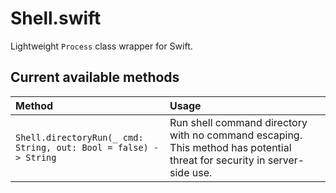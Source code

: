 # Shell.swift

Lightweight `Process` class wrapper for Swift.

## Current available methods

| Method  | Usage  |
|:----------|:----------|
| `Shell.directoryRun(_ cmd: String, out: Bool = false) -> String` | Run shell command directory with no command escaping. This method has potential threat for security in server-side use. |
